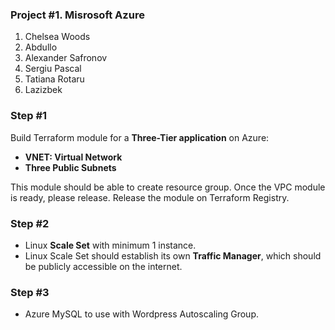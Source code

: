 ### Project #1. Misrosoft Azure

1. Chelsea Woods
2. Abdullo
3. Alexander Safronov
4. Sergiu Pascal
5. Tatiana Rotaru
6. Lazizbek

### Step #1

Build Terraform module for a **Three-Tier application** on Azure:

- **VNET: Virtual Network**
- **Three Public Subnets**

This module should be able to create resource group. Once the VPC module is ready, please release. Release the module on Terraform Registry.

### Step #2

- Linux **Scale Set** with minimum 1 instance.
- Linux Scale Set should establish its own **Traffic Manager**, which should be publicly accessible on the internet.

### Step #3

- Azure MySQL to use with Wordpress Autoscaling Group.
